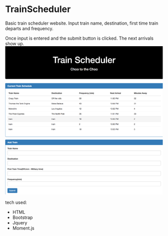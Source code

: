# TrainScheduler
Basic train scheduler website. Input train name, destination, first time train departs and frequency.

Once input is entered and the submit button is clicked.
The next arrivals show up.
![GitHub Logo](train.png)

tech used:
* HTML
* Bootstrap
* Jquery
* Moment.js
